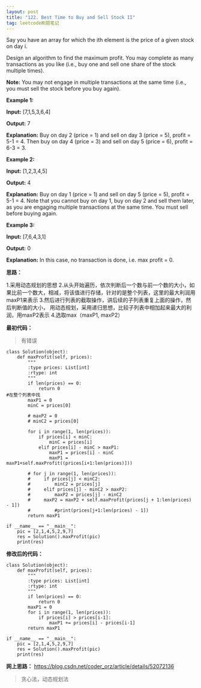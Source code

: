 ```yaml
---
layout: post
title: "122. Best Time to Buy and Sell Stock II"
tag: leetcode刷题笔记
---
```


Say you have an array for which the ith element is the price of a given stock on day i.

Design an algorithm to find the maximum profit. You may complete as many transactions as you like (i.e., buy one and sell one share of the stock multiple times).

**Note:** You may not engage in multiple transactions at the same time (i.e., you must sell the stock before you buy again).

**Example 1:**

**Input:** [7,1,5,3,6,4]

**Output:** 7

**Explanation:** Buy on day 2 (price = 1) and sell on day 3 (price = 5), profit = 5-1 = 4.
             Then buy on day 4 (price = 3) and sell on day 5 (price = 6), profit = 6-3 = 3.

**Example 2:**

**Input:** [1,2,3,4,5]

**Output:** 4

**Explanation:** Buy on day 1 (price = 1) and sell on day 5 (price = 5), profit = 5-1 = 4.
             Note that you cannot buy on day 1, buy on day 2 and sell them later, as you are
             engaging multiple transactions at the same time. You must sell before buying again.

**Example 3:**

**Input:** [7,6,4,3,1]

**Output:** 0

**Explanation:** In this case, no transaction is done, i.e. max profit = 0.

**思路：**

1.采用动态规划的思想
2.从头开始遍历，依次判断后一个数与前一个数的大小，如果比前一个数大，相减，将该值进行存储，针对的是整个列表，这里的最大利润用maxP1来表示
3.然后进行列表的截取操作，讲后续的子列表重复上面的操作，然后判断值的大小， 用动态规划，采用递归思想，比较子列表中相加起来最大的利润，用maxP2表示
4.选取max（maxP1, maxP2）

**最初代码：**
>有错误
~~~
class Solution(object):
    def maxProfit(self, prices):
        """
        :type prices: List[int]
        :rtype: int
        """
        if len(prices) == 0:
            return 0
#在整个列表中找
        maxP1 = 0
        minC = prices[0]

        # maxP2 = 0
        # minC2 = prices[0]

        for i in range(1, len(prices)):
            if prices[i] < minC:
                minC = prices[i]
            elif prices[i] - minC > maxP1:
                maxP1 = prices[i] - minC
                maxP1 = maxP1+self.maxProfit((prices[i+1:len(prices)]))

        # for j in range(1, len(prices)):
        #     if prices[j] < minC2:
        #         minC2 = prices[j]
        #     elif prices[j] - minC2 > maxP2:
        #         maxP2 = prices[j] - minC2
        #     maxP2 = maxP2 + self.maxProfit(prices[j + 1:len(prices) - 1])
        #         #print(prices[j+1:len(prices) - 1])
        return maxP1

if __name__ == "__main__":
    pic = [2,1,4,5,2,9,7]
    res = Solution().maxProfit(pic)
    print(res)
~~~

**修改后的代码：**

~~~
class Solution(object):
    def maxProfit(self, prices):
        """
        :type prices: List[int]
        :rtype: int
        """
        if len(prices) == 0:
            return 0
        maxP1 = 0
        for i in range(1, len(prices)):
            if prices[i] > prices[i-1]:
                maxP1 += prices[i] - prices[i-1]
        return maxP1

if __name__ == "__main__":
    pic = [2,1,4,5,2,9,7]
    res = Solution().maxProfit(pic)
    print(res)
~~~


**网上思路：**
<https://blog.csdn.net/coder_orz/article/details/52072136>
>贪心法，动态规划法